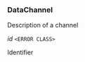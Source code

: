 

### DataChannel  


Description of a channel

  
<article>

*id* `<ERROR CLASS>` 

Identifier

</article>

